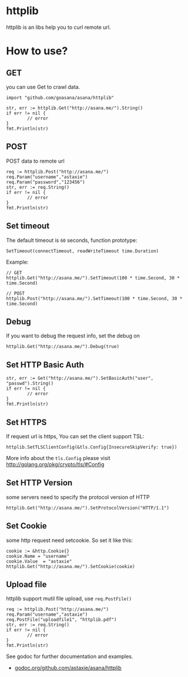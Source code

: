# httplib
httplib is an libs help you to curl remote url.

# How to use?

## GET
you can use Get to crawl data.

	import "github.com/goasana/asana/httplib"
	
	str, err := httplib.Get("http://asana.me/").String()
	if err != nil {
        	// error
	}
	fmt.Println(str)
	
## POST
POST data to remote url

	req := httplib.Post("http://asana.me/")
	req.Param("username","astaxie")
	req.Param("password","123456")
	str, err := req.String()
	if err != nil {
        	// error
	}
	fmt.Println(str)

## Set timeout

The default timeout is `60` seconds, function prototype:

	SetTimeout(connectTimeout, readWriteTimeout time.Duration)

Example:

	// GET
	httplib.Get("http://asana.me/").SetTimeout(100 * time.Second, 30 * time.Second)
	
	// POST
	httplib.Post("http://asana.me/").SetTimeout(100 * time.Second, 30 * time.Second)


## Debug

If you want to debug the request info, set the debug on

	httplib.Get("http://asana.me/").Debug(true)
	
## Set HTTP Basic Auth

	str, err := Get("http://asana.me/").SetBasicAuth("user", "passwd").String()
	if err != nil {
        	// error
	}
	fmt.Println(str)
	
## Set HTTPS

If request url is https, You can set the client support TSL:

	httplib.SetTLSClientConfig(&tls.Config{InsecureSkipVerify: true})
	
More info about the `tls.Config` please visit http://golang.org/pkg/crypto/tls/#Config	

## Set HTTP Version

some servers need to specify the protocol version of HTTP

	httplib.Get("http://asana.me/").SetProtocolVersion("HTTP/1.1")
	
## Set Cookie

some http request need setcookie. So set it like this:

	cookie := &http.Cookie{}
	cookie.Name = "username"
	cookie.Value  = "astaxie"
	httplib.Get("http://asana.me/").SetCookie(cookie)

## Upload file

httplib support mutil file upload, use `req.PostFile()`

	req := httplib.Post("http://asana.me/")
	req.Param("username","astaxie")
	req.PostFile("uploadfile1", "httplib.pdf")
	str, err := req.String()
	if err != nil {
        	// error
	}
	fmt.Println(str)


See godoc for further documentation and examples.

* [godoc.org/github.com/astaxie/asana/httplib](https://godoc.org/github.com/astaxie/asana/httplib)
